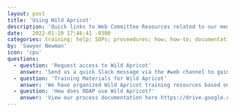```yaml
---
layout: post
title: 'Using Wild Apricot'
description: 'Quick links to Web Committee Resources related to our member, event and web management system'
date:   2022-01-10 17:46:41 -0300
categories: training; help; SOPs; proceedures; how; how-to; documentation
by: 'Sawyer Newman'
icon: 'cpu'
questions:
  - question: 'Request access to Wild Apricot'
    answer: 'Send us a quick Slack message via the #web channel to gain access to admin features of Wild Apricot.'
  - question: 'Training Materials for Wild Apricot'
    answer: 'We have organized Wild Apricot training resources based on which committee you are on. This document lives here https://docs.google.com/document/d/1g098aGofYvz4IrnJDZZNJRfxM8OWAprfGj741J8vOcQ/edit.'
  - question: 'How does RDAP use Wild Apricot?'
    answer: 'View our process documentation here https://drive.google.com/drive/u/2/folders/1eTxf0FysA6W66s7YfHAN89SWfoFXHv4e. If there is an additional process you would like added to our documentation, send the chairs an email.'
---
```

